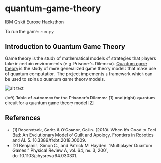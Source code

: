 # quantum-game-theory
IBM Qiskit Europe Hackathon

To run the game: `run.py`

## Introduction to Quantum Game Theory

Game theory is the study of mathematical models of strategies that players take in certain environments (e.g. Prisoner's Dilemma). [Quantum game theory](https://en.wikipedia.org/wiki/Quantum_game_theory) is the study of more generalized game theory models that make use of quantum computation. The project implements a framework which can be used to spin up quantum game theory models.

![alt text](https://user-images.githubusercontent.com/10404731/64819102-8294e300-d57b-11e9-84b9-b2fd68f794e9.png)

(left) Table of outcomes for the Prisoner's Dilemma [1] and (right) quantum circuit for a quantum game theory model [2]

## References

* [1] Rosenstock, Sarita & O’Connor, Cailin. (2018). When It’s Good to Feel Bad: An Evolutionary Model of Guilt and Apology. Frontiers in Robotics and AI. 5. 10.3389/frobt.2018.00009.
* [2] Benjamin, Simon C., and Patrick M. Hayden. “Multiplayer Quantum Games.” Physical Review A, vol. 64, no. 3, 2001, doi:10.1103/physreva.64.030301.
